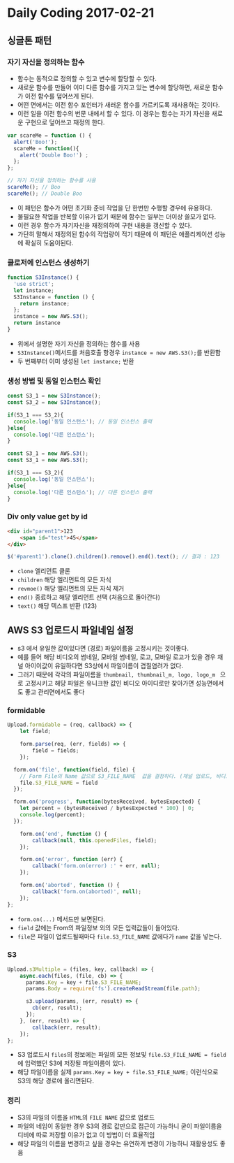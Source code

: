 # Daily Coding 2017-02-21

## 싱글톤 패턴

### 자기 자신을 정의하는 함수

- 함수는 동적으로 정의할 수 있고 변수에 할당할 수 있다.
- 새로운 함수를 만들어 이미 다른 함수를 가지고 있는 변수에 할당하면, 새로운 함수가 이전 함수를 덮어쓰게 된다.
- 어떤 면에서는 이전 함수 포인터가 새러운 함수를 가르키도록 재사용하는 것이다.
- 이런 일을 이전 함수의 번문 내에서 할 수 있다. 이 경우는 함수는 자기 자신을 새로운 구현으로 덮어쓰고 재정의 한다.

```javascript
var scareMe = function () {
  alert('Boo!');
  scareMe = function(){
    alert('Double Boo!') ;
  };
};

// 자기 자신을 정의하는 함수를 사용
scareMe(); // Boo
scareMe(); // Double Boo
```

- 이 패턴은 함수가 어떤 초기화 준비 작업을 단 한번만 수행할 경우에 유용하다.
- 불필요한 작업을 반복할 이유가 없기 때문에 함수는 일부는 더이상 쓸모가 없다.
- 이런 경우 함수가 자기자신을 재정의하여 구현 내용을 갱신할 수 있다.
- 가단히 말해서 재정의된 함수의 작업량이 적기 때문에 이 패턴은 애플리케이션 성능에 확실히 도움이된다.


### 클로저에 인스턴스 생성하기
```javascript
function S3Instance() {
  'use strict';
  let instance;
  S3Instance = function () {
    return instance;
  };
  instance = new AWS.S3();
  return instance
}
```
* 위에서 설명한 자기 자신을 정의하는 함수를 사용
* `S3Instance()`메서드를 처음호출 항경우 `instance = new AWS.S3();`를 반환함
* 두 번째부터 이미 생성된 `let instance;` 반환

### 생성 방법 및 동일 인스턴스 확인
```javascript
const S3_1 = new S3Instance();
const S3_2 = new S3Instance();

if(S3_1 === S3_2){
  console.log('동일 인스턴스'); // 동일 인스턴스 출력
}else{
  console.log('다른 인스턴스');
}

const S3_1 = new AWS.S3();
const S3_1 = new AWS.S3();

if(S3_1 === S3_2){
  console.log('동일 인스턴스');
}else{
  console.log('다른 인스턴스'); // 다른 인스턴스 출력
}
```


### Div  only value get by id
```html
<div id="parent1">123
	<span id="test">45</span>
</div>
```

```javascript
$('#parent1').clone().children().remove().end().text(); // 결과 : 123
```


* `clone` 엘리먼트 클론
* `children` 해당 엘리먼트의 모든 자식
* `revmoe()` 해당 엘리먼트의 모든 자식 제거
* `end()` 종료하고 해당 엘리먼트 선택 (처음으로 돌아간다)
* `text()` 해당 텍스프 반환 (123)



## AWS S3 업로드시 파일네임 설정
* s3 에서 유일한 값이있다면 (경로) 파일이름을 고정시키는 것이좋다.
* 예를 들어 해당 비디오의 썸네일, 모바일 썸네일, 로고, 모바일 로고가 있을 경우 채널 아이이값이 유일하다면 S3상에서 파일이름이 겹칠염려가 없다.
* 그러기 때문에 각각의 파일이름을 `thumbnail, thumbnail_m, logo, logo_m ` 으로 고정시키고 해당 파일은 유니크한 값인 비디오 아이디로만 찾아가면 성능면에서도 좋고 관리면에서도 좋다


### formidable
```javascript
Upload.formidable = (req, callback) => {
	let field;

	form.parse(req, (err, fields) => {
		field = fields;
	});

  form.on('file', function(field, file) {
    // Form File의 Name 값으로 S3_FILE_NAME  값을 결정하다. (체널 업로드, 비디오 업로드에 사용)
    file.S3_FILE_NAME = field
  });

  form.on('progress', function(bytesReceived, bytesExpected) {
    let percent = (bytesReceived / bytesExpected * 100) | 0;
    console.log(percent);
  });

	form.on('end', function () {
		callback(null, this.openedFiles, field);
	});

	form.on('error', function (err) {
		callback('form.on(error) :' + err, null);
	});

	form.on('aborted', function () {
		callback('form.on(aborted)', null);
	});
};
```
* `form.on(...)` 메서드만 보면된다.
* `field` 값에는 From의 파일정보 외의 모든 입력값들이 들어있다.
* `file`은 파일이 업로드될때마다 `file.S3_FILE_NAME` 값에다가 `name` 값을 넣는다.


### S3
```javascript
Upload.s3Multiple = (files, key, callback) => {
	async.each(files, (file, cb) => {
      params.Key = key + file.S3_FILE_NAME;
      params.Body = require('fs').createReadStream(file.path);

      s3.upload(params, (err, result) => {
        cb(err, result);
      });
	}, (err, result) => {
		callback(err, result);
	});
};
```

* S3 업로드시 `files`의 정보에는 파일의 모든 정보및 `file.S3_FILE_NAME = field`에 입력했던 S3에 저장될 파일이름이 있다.
* 해당 파일이름을 실제 `params.Key = key + file.S3_FILE_NAME;` 이런식으로 S3의 해당 경로에 올리면된다.

### 정리
* S3의 파일의 이름을 `HTML`의 `FILE NAME` 값으로 업로드
* 파일의 네임이 동일한 경우 S3의 경로 값만으로 접근이 가능하니 굳이 파일이름을 디비에 따로 저장할 이유가 없고 이 방법이 더 효율적임
* 해당 파일의 이름을 변경하고 싶을 경우는 유연하게 변경이 가능하니 재활용성도 좋음

